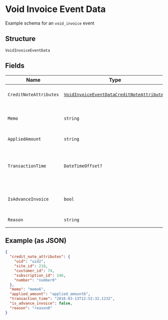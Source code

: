 
# Void Invoice Event Data

Example schema for an `void_invoice` event

## Structure

`VoidInvoiceEventData`

## Fields

| Name | Type | Tags | Description |
|  --- | --- | --- | --- |
| `CreditNoteAttributes` | [`VoidInvoiceEventDataCreditNoteAttributes`](../../doc/models/containers/void-invoice-event-data-credit-note-attributes.md) | Required | This is a container for one-of cases. |
| `Memo` | `string` | Required | The memo provided during invoice voiding. |
| `AppliedAmount` | `string` | Required | The amount of the void. |
| `TransactionTime` | `DateTimeOffset?` | Required | The time the refund was applied, in ISO 8601 format, i.e. "2019-06-07T17:20:06Z" |
| `IsAdvanceInvoice` | `bool` | Required | If true, the invoice is an advance invoice. |
| `Reason` | `string` | Required | The reason for the void. |

## Example (as JSON)

```json
{
  "credit_note_attributes": {
    "uid": "uid2",
    "site_id": 218,
    "customer_id": 74,
    "subscription_id": 146,
    "number": "number0"
  },
  "memo": "memo6",
  "applied_amount": "applied_amount6",
  "transaction_time": "2016-03-13T12:52:32.123Z",
  "is_advance_invoice": false,
  "reason": "reason8"
}
```


